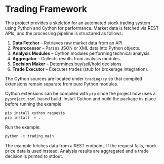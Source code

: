 # Trading Framework

This project provides a skeleton for an automated stock trading system using
Python and Cython for performance. Market data is fetched via REST APIs, and the
processing pipeline is structured as follows:

1. **Data Fetcher** – Retrieves raw market data from an API.
2. **Preprocessor** – Parses JSON or XML data into Python objects.
3. **Analysis Modules** – Cython modules performing technical analysis.
4. **Aggregator** – Collects results from analysis modules.
5. **Decision Maker** – Determines buy/sell/hold decisions.
6. **Trade Executor** – Executes trades (stub for brokerage integration).

The Cython sources are located under `trading/cy` so that compiled
extensions remain separate from pure Python modules.

Cython extensions can be compiled with `pip` since the project now uses a
`pyproject.toml` based build. Install Cython and build the package in-place
before running the example:

```bash
pip install cython requests
pip install -e .
```

Run the example:

```bash
python -m trading.main
```

The example fetches data from a REST endpoint. If the request fails, mock price
data is used instead. Analysis results are aggregated and a trade decision is
printed to stdout.

